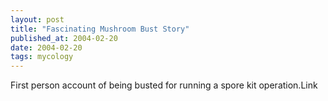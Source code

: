 ```yaml
---
layout: post
title: "Fascinating Mushroom Bust Story"
published_at: 2004-02-20
date: 2004-02-20
tags: mycology
---
```


First person account of being busted for running a spore kit operation.<a>Link</a>  
